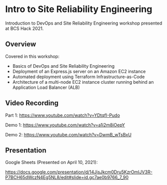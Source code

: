# Intro to Site Reliability Engineering 
Introduction to DevOps and Site Reliability Engineering workshop presented at BCS Hack 2021.

## Overview 
Covered in this workshop:
- Basics of DevOps and Site Reliability Engineering 
- Deployment of an Express.js server on an Amazon EC2 instance 
- Automated deployment using Terraform Infrastructure-as-Code
- Architecture of a multi-node EC2 instance cluster running behind an Application Load Balancer (ALB)

## Video Recording
Part 1: 
https://www.youtube.com/watch?v=YDtqfI-Pudo

Demo 1:
https://www.youtube.com/watch?v=a1i2m8iOepY

Demo 2:
https://www.youtube.com/watch?v=DwmB_wTsBxU

## Presentation

Google Sheets (Presented on April 10, 2021): 

https://docs.google.com/presentation/d/14JjsJkcm0Dru5KzrOmIJV3R-P7BCH65dWczN4Eg5NL8/edit#slide=id.gc7ae0b9766_7_90
